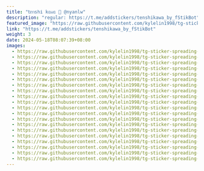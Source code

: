 ```yaml
---
title: "𝗍ᥱᥒsһі kᥲᥕᥲ 🪽 @nyanlw"
description: "regular: https://t.me/addstickers/tenshikawa_by_fStikBot"
featured_image: "https://raw.githubusercontent.com/kylelin1998/tg-sticker-spreading-worldwide-images/main/img/b4748bc5-7c9e-48ad-b457-887cc90e37a4.jpg"
link: "https://t.me/addstickers/tenshikawa_by_fStikBot"
weight: 3
date: 2024-05-18T08:07:39+08:00
images:
  - https://raw.githubusercontent.com/kylelin1998/tg-sticker-spreading-worldwide-images/main/img/b4748bc5-7c9e-48ad-b457-887cc90e37a4.jpg
  - https://raw.githubusercontent.com/kylelin1998/tg-sticker-spreading-worldwide-images/main/img/63d64cc4-b805-4e37-9936-a60b6d1c2b9d.jpg
  - https://raw.githubusercontent.com/kylelin1998/tg-sticker-spreading-worldwide-images/main/img/c63ad35b-2032-4683-8b74-90a270b10a98.jpg
  - https://raw.githubusercontent.com/kylelin1998/tg-sticker-spreading-worldwide-images/main/img/1fb8ff1f-b27d-418d-9bbc-5bd7320175f3.jpg
  - https://raw.githubusercontent.com/kylelin1998/tg-sticker-spreading-worldwide-images/main/img/bd4ecbfe-6d64-49bc-8817-c025c75c22fd.jpg
  - https://raw.githubusercontent.com/kylelin1998/tg-sticker-spreading-worldwide-images/main/img/8332542c-aaa6-4ee5-a545-a5912fc8421a.jpg
  - https://raw.githubusercontent.com/kylelin1998/tg-sticker-spreading-worldwide-images/main/img/a2cd31f8-a76e-42d0-834b-9de6c5fefa77.jpg
  - https://raw.githubusercontent.com/kylelin1998/tg-sticker-spreading-worldwide-images/main/img/d4a9e895-43ca-4983-b61c-7f3f0820194f.jpg
  - https://raw.githubusercontent.com/kylelin1998/tg-sticker-spreading-worldwide-images/main/img/c411edd7-b081-48f5-b1a9-c7e3e96d53a8.jpg
  - https://raw.githubusercontent.com/kylelin1998/tg-sticker-spreading-worldwide-images/main/img/d9367acf-6f81-4d02-9eb5-cd5284708fc2.jpg
  - https://raw.githubusercontent.com/kylelin1998/tg-sticker-spreading-worldwide-images/main/img/fb8c08bb-b4e4-4c05-992a-e082bbe002cf.jpg
  - https://raw.githubusercontent.com/kylelin1998/tg-sticker-spreading-worldwide-images/main/img/56b88e15-6082-4af3-93e0-809f452b06f1.jpg
  - https://raw.githubusercontent.com/kylelin1998/tg-sticker-spreading-worldwide-images/main/img/10ca3a01-7605-409f-86a9-1b5ac5c242f2.jpg
  - https://raw.githubusercontent.com/kylelin1998/tg-sticker-spreading-worldwide-images/main/img/078c4586-40c2-423c-b614-edf1de44e148.jpg
  - https://raw.githubusercontent.com/kylelin1998/tg-sticker-spreading-worldwide-images/main/img/c4183d55-b210-4611-8cad-39cffc603608.jpg
  - https://raw.githubusercontent.com/kylelin1998/tg-sticker-spreading-worldwide-images/main/img/21b9fea2-b504-4b22-9f87-146ce2a0215e.jpg
  - https://raw.githubusercontent.com/kylelin1998/tg-sticker-spreading-worldwide-images/main/img/9f73dc44-e609-4908-aceb-c57c51ba0d10.jpg
  - https://raw.githubusercontent.com/kylelin1998/tg-sticker-spreading-worldwide-images/main/img/f02a50a9-a552-4a78-bd51-09803c90a4bc.jpg
  - https://raw.githubusercontent.com/kylelin1998/tg-sticker-spreading-worldwide-images/main/img/dc96ea4a-b145-414c-ad2a-72f8ed0cae7f.jpg
  - https://raw.githubusercontent.com/kylelin1998/tg-sticker-spreading-worldwide-images/main/img/71ea2a71-ece3-4140-8112-169e48a83075.jpg
---
```

